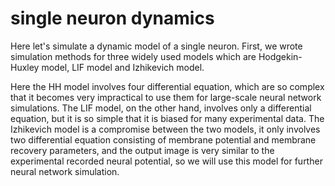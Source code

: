 # single neuron dynamics
  Here let's simulate a dynamic model of a single neuron. First, we wrote simulation methods for three widely used models which are Hodgekin-Huxley model, LIF model and Izhikevich model. 

  Here the HH model involves four differential equation, which are so complex that it becomes very impractical to use them for large-scale neural network simulations. The LIF model, on the other hand, involves only a differential equation, but it is so simple that it is biased for many experimental data. The Izhikevich model is a compromise between the two models, it only involves two differential equation consisting of membrane potential and membrane recovery parameters, and the output image is very similar to the experimental recorded neural potential, so we will use this model for further neural network simulation.
